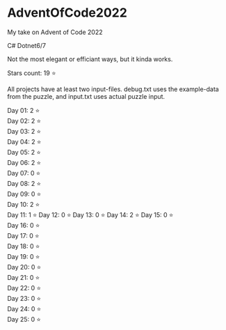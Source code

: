 # AdventOfCode2022
My take on Advent of Code 2022

C# Dotnet6/7

Not the most elegant or efficiant ways, but it kinda works.

Stars count: 19 :star: 

All projects have at least two input-files. debug.txt uses the example-data from the puzzle, and input.txt uses actual puzzle input.

Day 01: 2 :star:  
Day 02: 2 :star:  
Day 03: 2 :star:  
Day 04: 2 :star:  
Day 05: 2 :star:  
Day 06: 2 :star:  
Day 07: 0 :star:  
Day 08: 2 :star:  
Day 09: 0 :star:  
Day 10: 2 :star:  
Day 11: 1 :star:
Day 12: 0 :star:
Day 13: 0 :star:
Day 14: 2 :star:
Day 15: 0 :star:  
Day 16: 0 :star:  
Day 17: 0 :star:  
Day 18: 0 :star:  
Day 19: 0 :star:  
Day 20: 0 :star:  
Day 21: 0 :star:  
Day 22: 0 :star:  
Day 23: 0 :star:  
Day 24: 0 :star:  
Day 25: 0 :star:  